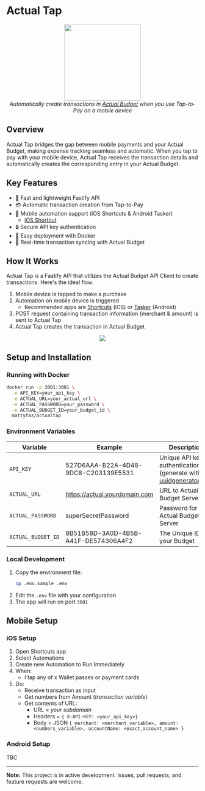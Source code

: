 # Actual Tap

<p align="center">
    <img src="images/logo.webp" width="200" height="200">
    <br>
    <i>Automatically create transactions in <a href="https://github.com/actualbudget/actual">Actual Budget</a> when you use Tap-to-Pay on a mobile device</i>
</p>

## Overview

Actual Tap bridges the gap between mobile payments and your Actual Budget, making expense tracking seamless and automatic. When you tap to pay with your mobile device, Actual Tap receives the transaction details and automatically creates the corresponding entry in your Actual Budget.

## Key Features

- 🚀 Fast and lightweight Fastify API
- 💳 Automatic transaction creation from Tap-to-Pay
- 📱 Mobile automation support (iOS Shortcuts & Android Tasker)
    - [iOS Shortcut](xxx)
- 🔒 Secure API key authentication
- 🐳 Easy deployment with Docker
- 🔄 Real-time transaction syncing with Actual Budget

## How It Works

Actual Tap is a Fastify API that utilizes the Actual Budget API Client to create transactions. Here's the ideal flow:

1. Mobile device is tapped to make a purchase
2. Automation on mobile device is triggered
    - Recommended apps are [Shortcuts](https://apps.apple.com/us/app/shortcuts/id915249334) (iOS) or [Tasker](https://play.google.com/store/apps/details?id=net.dinglisch.android.taskerm) (Android)
3. POST request containing transaction information (merchant & amount) is sent to Actual Tap
4. Actual Tap creates the transaction in Actual Budget

<p align="center">
    <img src="images/flow.png">
</p>

## Setup and Installation

### Running with Docker

```bash
docker run -p 3001:3001 \
  -e API_KEY=your_api_key \
  -e ACTUAL_URL=your_actual_url \
  -e ACTUAL_PASSWORD=your_password \
  -e ACTUAL_BUDGET_ID=your_budget_id \
  mattyfaz/actualtap
```
### Environment Variables

| Variable | Example | Description |
|----------|---------|-------------|
| `API_KEY` | 527D6AAA-B22A-4D48-9DC8-C203139E5531 | Unique API key for authentication (generate with [uuidgenerator.net](https://www.uuidgenerator.net)) |
| `ACTUAL_URL` | https://actual.yourdomain.com | URL to Actual Budget Server |
| `ACTUAL_PASSWORD` | superSecretPassword | Password for your Actual Budget Server |
| `ACTUAL_BUDGET_ID` | 8B51B58D-3A0D-4B5B-A41F-DE574306A4F2 | The Unique ID of your Budget |

### Local Development

1. Copy the environment file:
   ```bash
   cp .env.sample .env
   ```
2. Edit the `.env` file with your configuration
3. The app will run on port `3001`

## Mobile Setup

### iOS Setup

1. Open Shortcuts app
2. Select Automations
3. Create new Automation to Run Immediately
4. When:
    - I tap any of x Wallet passes or payment cards
5. Do:
    - Receive transaction as input
    - Get numbers from Amount (_transaction variable_)
    - Get contents of URL:
        - URL = _your subdomain_
        - Headers = `{ X-API-KEY: <your_api_key>}`
        - Body = JSON `{ merchant: <merchant_variable>, amount: <numbers_variable>, accountName: <exact_account_name> }`

### Android Setup

TBC

---

**Note:** This project is in active development. Issues, pull requests, and feature requests are welcome.
